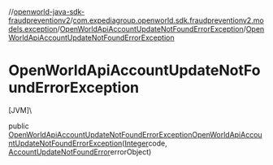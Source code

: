 //[openworld-java-sdk-fraudpreventionv2](../../../index.md)/[com.expediagroup.openworld.sdk.fraudpreventionv2.models.exception](../index.md)/[OpenWorldApiAccountUpdateNotFoundErrorException](index.md)/[OpenWorldApiAccountUpdateNotFoundErrorException](-open-world-api-account-update-not-found-error-exception.md)

# OpenWorldApiAccountUpdateNotFoundErrorException

[JVM]\

public [OpenWorldApiAccountUpdateNotFoundErrorException](index.md)[OpenWorldApiAccountUpdateNotFoundErrorException](-open-world-api-account-update-not-found-error-exception.md)([Integer](https://docs.oracle.com/javase/8/docs/api/java/lang/Integer.html)code, [AccountUpdateNotFoundError](../../com.expediagroup.openworld.sdk.fraudpreventionv2.models/-account-update-not-found-error/index.md)errorObject)
